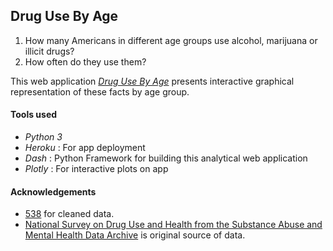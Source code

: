 ## Drug Use By Age

1. How many Americans in different age groups use alcohol, marijuana or illicit drugs?
2. How often do they use them? 

This web application [*Drug Use By Age*](https://drug-app-dash.herokuapp.com/) presents interactive graphical representation of these facts by age group.


#### Tools used
* *Python 3*
* *Heroku* : For app deployment 
* *Dash* : Python Framework for building this analytical web application
* *Plotly* : For interactive plots on app


#### Acknowledgements
* [538](https://github.com/fivethirtyeight/data/tree/master/drug-use-by-age) for cleaned data.
* [National Survey on Drug Use and Health from the Substance Abuse and Mental Health Data Archive](http://www.icpsr.umich.edu/icpsrweb/content/SAMHDA/index.html) is original source of data.
